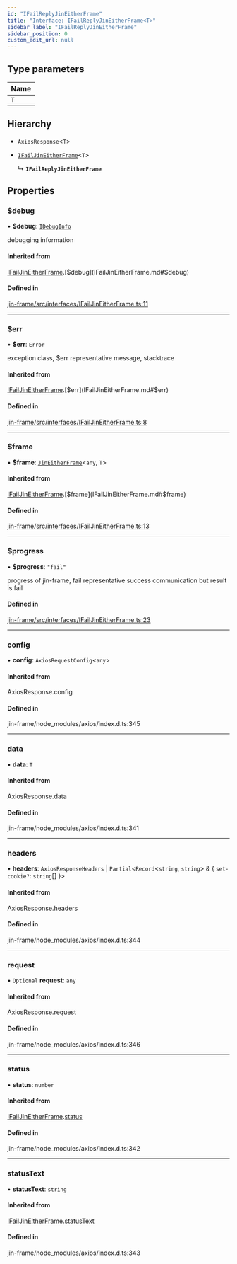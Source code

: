```yaml
---
id: "IFailReplyJinEitherFrame"
title: "Interface: IFailReplyJinEitherFrame<T>"
sidebar_label: "IFailReplyJinEitherFrame"
sidebar_position: 0
custom_edit_url: null
---
```


## Type parameters

| Name |
| :------ |
| `T` |

## Hierarchy

- `AxiosResponse`<`T`\>

- [`IFailJinEitherFrame`](IFailJinEitherFrame.md)<`T`\>

  ↳ **`IFailReplyJinEitherFrame`**

## Properties

### $debug

• **$debug**: [`IDebugInfo`](IDebugInfo.md)

debugging information

#### Inherited from

[IFailJinEitherFrame](IFailJinEitherFrame.md).[$debug](IFailJinEitherFrame.md#$debug)

#### Defined in

[jin-frame/src/interfaces/IFailJinEitherFrame.ts:11](https://github.com/imjuni/jin-frame/blob/e005d9d/src/interfaces/IFailJinEitherFrame.ts#L11)

___

### $err

• **$err**: `Error`

exception class, $err representative message, stacktrace

#### Inherited from

[IFailJinEitherFrame](IFailJinEitherFrame.md).[$err](IFailJinEitherFrame.md#$err)

#### Defined in

[jin-frame/src/interfaces/IFailJinEitherFrame.ts:8](https://github.com/imjuni/jin-frame/blob/e005d9d/src/interfaces/IFailJinEitherFrame.ts#L8)

___

### $frame

• **$frame**: [`JinEitherFrame`](../classes/JinEitherFrame.md)<`any`, `T`\>

#### Inherited from

[IFailJinEitherFrame](IFailJinEitherFrame.md).[$frame](IFailJinEitherFrame.md#$frame)

#### Defined in

[jin-frame/src/interfaces/IFailJinEitherFrame.ts:13](https://github.com/imjuni/jin-frame/blob/e005d9d/src/interfaces/IFailJinEitherFrame.ts#L13)

___

### $progress

• **$progress**: ``"fail"``

progress of jin-frame, fail representative success communication but result is fail

#### Defined in

[jin-frame/src/interfaces/IFailJinEitherFrame.ts:23](https://github.com/imjuni/jin-frame/blob/e005d9d/src/interfaces/IFailJinEitherFrame.ts#L23)

___

### config

• **config**: `AxiosRequestConfig`<`any`\>

#### Inherited from

AxiosResponse.config

#### Defined in

jin-frame/node_modules/axios/index.d.ts:345

___

### data

• **data**: `T`

#### Inherited from

AxiosResponse.data

#### Defined in

jin-frame/node_modules/axios/index.d.ts:341

___

### headers

• **headers**: `AxiosResponseHeaders` \| `Partial`<`Record`<`string`, `string`\> & { `set-cookie?`: `string`[]  }\>

#### Inherited from

AxiosResponse.headers

#### Defined in

jin-frame/node_modules/axios/index.d.ts:344

___

### request

• `Optional` **request**: `any`

#### Inherited from

AxiosResponse.request

#### Defined in

jin-frame/node_modules/axios/index.d.ts:346

___

### status

• **status**: `number`

#### Inherited from

[IFailJinEitherFrame](IFailJinEitherFrame.md).[status](IFailJinEitherFrame.md#status)

#### Defined in

jin-frame/node_modules/axios/index.d.ts:342

___

### statusText

• **statusText**: `string`

#### Inherited from

[IFailJinEitherFrame](IFailJinEitherFrame.md).[statusText](IFailJinEitherFrame.md#statustext)

#### Defined in

jin-frame/node_modules/axios/index.d.ts:343
